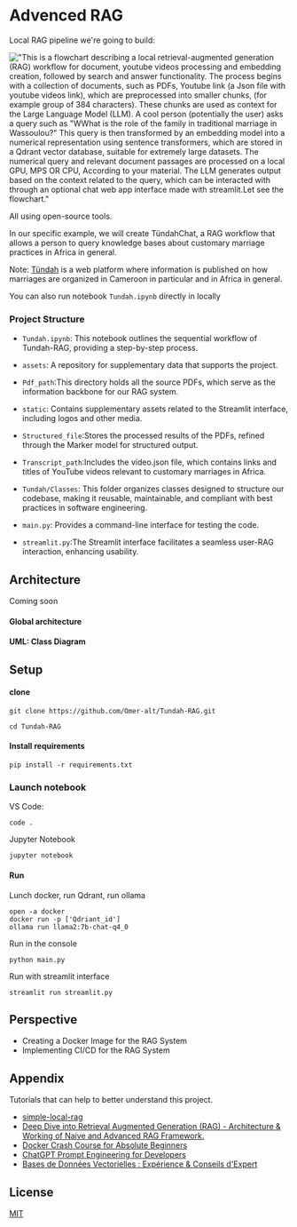# Advenced RAG 

Local RAG pipeline we're going to build:

!["This is a flowchart describing a local retrieval-augmented generation (RAG) workflow for document, youtube videos processing and embedding creation, followed by search and answer functionality. The process begins with a collection of documents, such as PDFs, Youtube link (a Json file with youtube videos link), which are preprocessed into smaller chunks, (for example group of 384 characters). These chunks are used as context for the Large Language Model (LLM). A cool person (potentially the user) asks a query such as "WWhat is the role of the family in traditional marriage in Wassoulou?" This query is then transformed by an embedding model into a numerical representation using sentence transformers, which are stored in a Qdrant vector database, suitable for extremely large datasets. The numerical query and relevant document passages are processed on a local GPU, MPS OR CPU, According to your material. The LLM generates output based on the context related to the query, which can be interacted with through an optional chat web app interface made with streamlit.Let see the flowchart."](images/simple-local-rag-workflow-flowchart.png)

All using open-source tools.

In our specific example, we will create TündahChat, a RAG workflow that allows a person to query knowledge bases about customary marriage practices in Africa in general.

Note: [Tündah](https://github.com/dilane3/tundah-app) is a web platform where information is published on how marriages are organized in Cameroon in particular and in Africa in general.
 

You can also run notebook `Tundah.ipynb` directly in locally

### Project Structure 

- `Tundah.ipynb`: This notebook outlines the sequential workflow of Tundah-RAG, providing a step-by-step process.
- `assets`: A repository for supplementary data that supports the project.

- `Pdf_path`:This directory holds all the source PDFs, which serve as the information backbone for our RAG system.
- `static`: Contains supplementary assets related to the Streamlit interface, including logos and other media.
- `Structured_file`:Stores the processed results of the PDFs, refined through the Marker model for structured output.
- `Transcript_path`:Includes the video.json file, which contains links and titles of YouTube videos relevant to customary marriages in Africa.
- `Tundah/Classes`: This folder organizes classes designed to structure our codebase, making it reusable, maintainable, and compliant with best practices in software engineering.

- `main.py`: Provides a command-line interface for testing the code.
- `streamlit.py`:The Streamlit interface facilitates a seamless user-RAG interaction, enhancing usability.


## Architecture 
Coming soon
#### Global architecture
#### UML: Class Diagram


## Setup

#### clone
```
git clone https://github.com/Omer-alt/Tundah-RAG.git
```

```
cd Tundah-RAG
```
#### Install requirements

```
pip install -r requirements.txt
```

### Launch notebook

VS Code:

```
code .
```

Jupyter Notebook

```
jupyter notebook
```

#### Run

Lunch docker, run   Qdrant, run ollama
```
open -a docker
docker run -p ['Qdriant_id'] 
ollama run llama2:7b-chat-q4_0

```
Run in the console
```
python main.py
```
Run with streamlit interface
```
streamlit run streamlit.py
```

## Perspective
- Creating a Docker Image for the RAG System
- Implementing CI/CD for the RAG System



## Appendix
Tutorials that can help to better understand this project.
- [simple-local-rag](https://github.com/mrdbourke/simple-local-rag)
- [Deep Dive into Retrieval Augmented Generation (RAG) - Architecture & Working of Naive and Advanced RAG Framework.](https://www.linkedin.com/pulse/deep-dive-retrieval-augmented-generation-rag-working-tejas-bankar-q9erf/)
- [Docker Crash Course for Absolute Beginners](https://www.youtube.com/watch?v=pg19Z8LL06w)
- [ChatGPT Prompt Engineering for Developers](https://learn.deeplearning.ai/accomplishments/93a17013-68d7-46ac-a2a5-5a7bf4a8c330)
- [Bases de Données Vectorielles : Expérience & Conseils d'Expert](https://www.youtube.com/watch?v=p427fEARYOs)

## License

[MIT](https://choosealicense.com/licenses/mit/)




